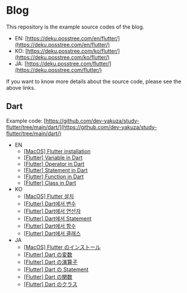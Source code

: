 # Blog

This repository is the example source codes of the blog.

- EN: [https://deku.posstree.com/en/flutter/](https://deku.posstree.com/en/flutter/)
- KO: [https://deku.posstree.com/ko/flutter/](https://deku.posstree.com/ko/flutter/)
- JA: [https://deku.posstree.com/flutter/](https://deku.posstree.com/flutter/)

If you want to know more details about the source code, please see the above links.

## Dart

Example code: [https://github.com/dev-yakuza/study-flutter/tree/main/dart/](https://github.com/dev-yakuza/study-flutter/tree/main/dart/)

- EN
  - [[MacOS] Flutter installation](https://deku.posstree.com/en/flutter/installation/)
  - [[Flutter] Variable in Dart](https://deku.posstree.com/en/flutter/dart/variable/)
  - [[Flutter] Operator in Dart](https://deku.posstree.com/en/flutter/dart/operator/)
  - [[Flutter] Statement in Dart](https://deku.posstree.com/en/flutter/dart/statement/)
  - [[Flutter] Function in Dart](https://deku.posstree.com/en/flutter/dart/function/)
  - [[Flutter] Class in Dart](https://deku.posstree.com/en/flutter/dart/class/)
- KO
  - [[MacOS] Flutter 설치](https://deku.posstree.com/ko/flutter/installation/)
  - [[Flutter] Dart에서 변수](https://deku.posstree.com/ko/flutter/dart/variable/)
  - [[Flutter] Dart에서 연산자](https://deku.posstree.com/ko/flutter/dart/operator/)
  - [[Flutter] Dart에서 Statement](https://deku.posstree.com/ko/flutter/dart/statement/)
  - [[Flutter] Dart에서 함수](https://deku.posstree.com/ko/flutter/dart/function/)
  - [[Flutter] Dart에서 클래스](https://deku.posstree.com/ko/flutter/dart/class/)
- JA
  - [[MacOS] Flutter のインストール](https://deku.posstree.com/flutter/installation/)
  - [[Flutter] Dart の変数](https://deku.posstree.com/flutter/dart/variable/)
  - [[Flutter] Dart の演算子](https://deku.posstree.com/flutter/dart/operator/)
  - [[Flutter] Dart の Statement](https://deku.posstree.com/flutter/dart/statement/)
  - [[Flutter] Dart の関数](https://deku.posstree.com/flutter/dart/function/)
  - [[Flutter] Dart のクラス](https://deku.posstree.com/flutter/dart/class/)
